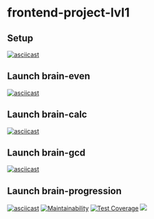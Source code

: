 # frontend-project-lvl1

## Setup
[![asciicast](https://asciinema.org/a/vnwKW56vv7YF0UNNzM8n2Dpfl.svg)](https://asciinema.org/a/vnwKW56vv7YF0UNNzM8n2Dpfl)
## Launch brain-even
[![asciicast](https://asciinema.org/a/v8ecB6aXqHSGesKFSNcptAYIU.svg)](https://asciinema.org/a/v8ecB6aXqHSGesKFSNcptAYIU)
## Launch brain-calc
[![asciicast](https://asciinema.org/a/FGt81qSlCUOei9Prs6n60aQC1.svg)](https://asciinema.org/a/FGt81qSlCUOei9Prs6n60aQC1)
## Launch brain-gcd
[![asciicast](https://asciinema.org/a/RGKQhZIotpaU7HL8SOUe8sr8O.svg)](https://asciinema.org/a/RGKQhZIotpaU7HL8SOUe8sr8O)
## Launch brain-progression
[![asciicast](https://asciinema.org/a/Nz6xGx0lVtS6a1s2u5HDDJjYZ.svg)](https://asciinema.org/a/Nz6xGx0lVtS6a1s2u5HDDJjYZ)
[![Maintainability](https://api.codeclimate.com/v1/badges/a99a88d28ad37a79dbf6/maintainability)](https://codeclimate.com/github/maddclif24/frontend-project-lvl1/maintainability)
[![Test Coverage](https://api.codeclimate.com/v1/badges/a99a88d28ad37a79dbf6/test_coverage)](https://codeclimate.com/github/maddclif24/frontend-project-lvl1/test_coverage)
[![](https://github.com/maddclif24/frontend-project-lvl1/workflows/Node%20CI/badge.svg)](https://github.com/maddclif24/frontend-project-lvl1/actions)
